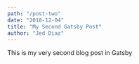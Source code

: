 ```yaml
---
path: "/post-two"
date: "2018-12-04"
title: "My Second Gatsby Post"
author: "Jed Diaz"
---
```


This is my very second blog post in Gatsby